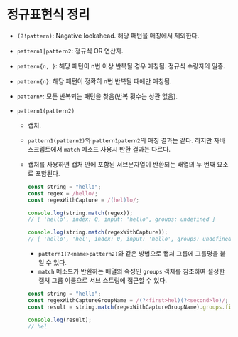 # 정규표현식 정리

- `(?!pattern)`: Nagative lookahead. 해당 패턴을 매칭에서 제외한다.
- `pattern1|pattern2`: 정규식 OR 연산자.
- `pattern{n, }`: 해당 패턴이 n번 이상 반복될 경우 매칭됨. 정규식 수량자의 일종.
- `pattern{n}`: 해당 패턴이 정확히 n번 반복될 때에만 매칭됨.
- `pattern*`: 모든 반복되는 패턴을 찾음(반복 횟수는 상관 없음).
- `pattern1(pattern2)`

  - 캡처.
  - `pattern1(pattern2)`와 `pattern1patern2`의 매칭 결과는 같다. 하지만 자바스크립트에서 `match` 메소드 사용시 반환 결과는 다르다.
  - 캡처를 사용하면 캡처 안에 포함된 서브문자열이 반환되는 배열의 두 번째 요소로 포함된다.

    ```javascript
    const string = "hello";
    const regex = /hello/;
    const regexWithCapture = /(hel)lo/;

    console.log(string.match(regex));
    // [ 'hello', index: 0, input: 'hello', groups: undefined ]

    console.log(string.match(regexWithCapture));
    // [ 'hello', 'hel', index: 0, input: 'hello', groups: undefined ]
    ```

    - `pattern1(?<name>pattern2)`와 같은 방법으로 캡처 그룹에 그룹명을 붙일 수 있다.
    - `match` 메소드가 반환하는 배열의 속성인 `groups` 객체를 참조하여 설정한 캡처 그룹 이름으로 서브 스트링에 접근할 수 있다.

    ```javascript
    const string = "hello";
    const regexWithCaptureGroupName = /(?<first>hel)(?<second>lo)/;
    const result = string.match(regexWithCaptureGroupName).groups.first;

    console.log(result);
    // hel
    ```
